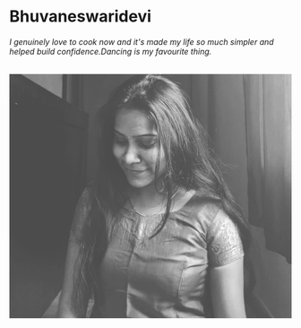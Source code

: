 # Bhuvaneswaridevi
###### I genuinely love to cook now and it's made my life so much simpler and helped build confidence.Dancing is my favourite thing.
![This Is Myimage](Bhuvana.jpg)
